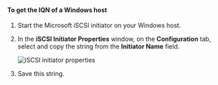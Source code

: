 <!--author=SharS last changed: 9/17/15-->

#### To get the IQN of a Windows host

1. Start the Microsoft iSCSI initiator on your Windows host.

2. In the **iSCSI Initiator Properties** window, on the **Configuration** tab, select and copy the string from the **Initiator Name** field.
 
    ![iSCSI initiator properties](./media/storsimple-get-iqn/HCS_iSCSIInitiatorPropertiesFigureIQN-include.png)

3. Save this string.


